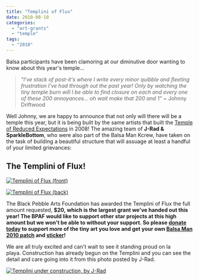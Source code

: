 ```yaml
---
title: "Templini of Flux"
date: 2010-08-10
categories: 
  - "art-grants"
  - "temple"
tags: 
  - "2010"
---
```


Balsa participants have been clamoring at our diminutive door wanting to know about this year's temple…

> _"I've stack of post-it's where I write every minor quibble and fleeting frustration I've had through out the past year! Only by watching the tiny temple burn will I be able to find closure on each and every one of these 200 annoyances… oh wait make that 200 and 1"_ ~ Johnny Driftwood

Well Johnny, we are happy to announce that not only will there will be a temple this year, but it is being built by the same artists that built the [Temple of Reduced Expectations](http://www.flickr.com/photos/57588753@N00/2815801333/in/pool-875752@N23/) in 2008! The amazing team of **J-Rad & SparkleBottom**, who were also part of the Balsa Man Kcrew, have taken on the task of building a beautiful structure that will assuage at least a handful of your limited grievances:

## The Templini of Flux!

[![Templini of Flux (front)](/images/Templini_of_Flux-front.jpg "Templini of Flux (front)")](http://balsaman.org/wp-content/uploads/2010/08/Templini_of_Flux-front.jpg "Templini of Flux (front)")

[![Templini of Flux (back)](/images/Templini_of_Flux-back.jpg "Templini of Flux (back)")](http://balsaman.org/wp-content/uploads/2010/08/Templini_of_Flux-back.jpg "Templini of Flux (back)")

The Black Pebble Arts Foundation has awarded the Templini of Flux the full amount requested, **$20, which is the largest grant we've handed out this year! The BPAF would like to support other star projects at this high amount but we won't be able to without your support. So please [donate today](http://balsaman.org/donate/) to support more of the tiny art you love and get your own [Balsa Man 2010 patch](http://balsaman.org/goods/#patch2010) and [sticker](http://balsaman.org/goods/#sticker2010)!**

We are all truly excited and can't wait to see it standing proud on la playa. Construction has already begun on the Templini and you can see the detail and care going into it from this photo posted by J-Rad.

[![Templini under construction, by J-Rad](/images/Templini.jpg "Templini under construction, by J-Rad")](http://balsaman.org/wp-content/uploads/2010/08/Templini.jpg "Templini under construction, by J-Rad")
